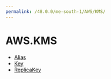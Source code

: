 ```yaml
---
permalink: /48.0.0/me-south-1/AWS/KMS/
---
```


# AWS.KMS



* [Alias](Alias.md)
* [Key](Key.md)
* [ReplicaKey](ReplicaKey.md)